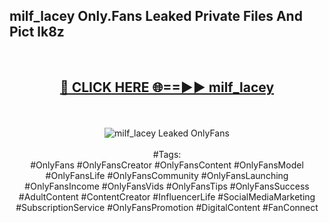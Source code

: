 <h2>milf_lacey Only.Fans Leaked Private Files And Pict lk8z</h2>
<br>
<div align="center">
<h2><a href="https://mediafiles.top/milf_lacey" rel="nofollow">🔴 CLICK HERE 🌐==►► milf_lacey</a></h2>
<br>
<br>
<a href="https://mediafiles.top/milf_lacey" rel="nofollow" data-target="animated-image.originalLink"><img src="https://i.ibb.co.com/WyWwxjT/player-gif2.gif" alt="milf_lacey Leaked OnlyFans" style="max-width: 100%; display: inline-block;" data-target="animated-image.originalImage"></a>
<br><br>
#Tags:
<br>
#OnlyFans #OnlyFansCreator #OnlyFansContent #OnlyFansModel #OnlyFansLife #OnlyFansCommunity #OnlyFansLaunching #OnlyFansIncome #OnlyFansVids #OnlyFansTips #OnlyFansSuccess #AdultContent #ContentCreator #InfluencerLife #SocialMediaMarketing #SubscriptionService #OnlyFansPromotion #DigitalContent #FanConnect
</div>
<br>